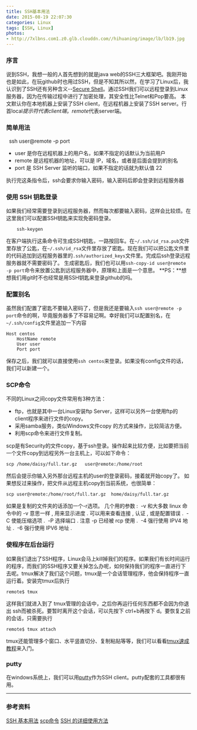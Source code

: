 ```yaml
---
title: SSH基本用法
date: 2015-08-19 22:07:30
categories: Linux
tags: [SSH, Linux]
photos: 
- http://7xlbns.com1.z0.glb.clouddn.com//hihuaning/image/lb/lb19.jpg
---
```


### 序言
说到SSH，我想一般的人首先想到的就是java web的SSH三大框架吧。我刚开始也是如此，在玩github时也用过SSH，但是不知其所以然，在学习了Linux后，我认识到了SSH还有另种含义--[Secure Shell](http://baike.baidu.com/link?url=EThriZvfnEk2o_seoXpmG2Hwi63rhmo6aIWvUJ1mvJWnVS62Vf5qTom1nkaiBUVdz3GdoadVafh_3I9S3PWCo5aWahseHzL1hCKD4UvQOtW)。通过SSH我们可以远程登录到Linux服务器，因为在传输过程中进行了加密处理，其安全性比Telnet和Pop要高。
本文默认你在本地机器上安装了SSH client，在远程机器上安装了SSH server。行首local$提示符代表client端，remote$代表server端。

### 简单用法
      ssh user@remote -p port
* user 是你在远程机器上的用户名，如果不指定的话默认为当前用户
* remote 是远程机器的地址，可以是 IP，域名，或者是后面会提到的别名
* port 是 SSH Server 监听的端口，如果不指定的话就为默认值 22

执行完这条指令后，ssh会要求你输入密码，输入密码后即会登录到远程服务器

### 使用 SSH 钥匙登录
如果我们经常需要登录到远程服务器，然而每次都要输入密码，这样会比较烦。在这里我们可以配置SSH钥匙来实现免密码登录。

        ssh-keygen
在客户端执行这条命令可生成SSH钥匙，一路按回车。在`~/.ssh/id_rsa.pub`文件里存放了公匙，在`~/.ssh/id_rsa`文件里存放了密匙。现在我们可以把公匙文件里的代码追加到远程服务器里的`.ssh/authorized_keys`文件里。完成后ssh登录远程服务器就不需要密码了。
生成密匙后，我们也可以用`ssh-copy-id user@remote -p port`命令来放置公匙到远程服务器中，原理和上面是一个意思。
**PS：**想想我们用git时不也经常是用SSH钥匙来登录github的吗。

### 配置别名
虽然我们配置了密匙不要输入密码了，但是我还是要输入`ssh user@remote -p port`命令的啊，毕竟服务器多了不容易记啊。幸好我们可以配置别名，在`~/.ssh/config`文件里追加一下内容

    Host centos
        HostName remote
        User user
        Port port
保存之后，我们就可以直接使用`ssh centos`来登录。如果没有config文件的话，我们可以新建一个。

### SCP命令

不同的Linux之间copy文件常用有3种方法：

* ftp，也就是其中一台Linux安装ftp Server，这样可以另外一台使用ftp的client程序来进行文件的copy。
* 采用samba服务，类似Windows文件copy 的方式来操作，比较简洁方便。
* 利用scp命令来进行文件复制。

scp是有Security的文件copy，基于ssh登录。操作起来比较方便，比如要把当前一个文件copy到远程另外一台主机上，可以如下命令：

	scp /home/daisy/full.tar.gz   user@remote:/home/root

然后会提示你输入另外那台远程主机的user的登录密码，接着就开始copy了。
如果想反过来操作，把文件从远程主机copy到当前系统，也很简单：
  
    scp user@remote:/home/root/full.tar.gz  home/daisy/full.tar.gz

如果是复制的文件夹的话添加一个-r选项。
几个用的参数 :
 -v 和大多数 linux 命令中的 -v 意思一样 , 用来显示进度 . 可以用来查看连接 , 认证 , 或是配置错误 .
 -C 使能压缩选项 . 
-P 选择端口 . 注意 -p 已经被 rcp 使用 . 
-4 强行使用 IPV4 地址 .
 -6 强行使用 IPV6 地址 .

### 使程序在后台运行
如果我们退出了SSH程序，Linux会马上kill掉我们的程序。如果我们有长时间运行的程序，而我们的SSH程序又要关掉怎么办呢，如何保持我们的程序一直进行下去呢。tmux解决了我们这个问题，tmux是一个会话管理程序，他会保持程序一直运行着。安装完tmux后执行

    remote$ tmux
这样我们就进入到了 tmux管理的会话中，之后你再运行任何东西都不会因为你退出 ssh而被杀死。要暂时离开这个会话，可以先按下 ctrl+b再按下 d。要恢复之前的会话，只需要执行

    remote$ tmux attach

tmux还能管理多个窗口、水平竖直切分、复制粘贴等等，我们可以看看[tmux速成教程](http://blog.jobbole.com/87584/)来入门。

### putty
在windows系统上，我们可以用[putty](http://www.chiark.greenend.org.uk/~sgtatham/putty/download.html)作为SSH client。putty配套的工具都很有用。

---
### 参考资料
[SSH 基本用法](https://abcdabcd987.com/ssh/)
[scp命令](http://www.cnblogs.com/hitwtx/archive/2011/11/16/2251254.html)
[SSH 的详细使用方法](http://blog.csdn.net/zi_jin/article/details/3722239)




